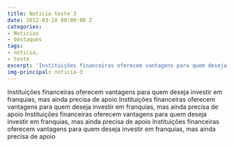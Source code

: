 ```yaml
---
title: Notícia teste 3
date: 2012-03-18 00:00:00 Z
categories:
- Noticias
- destaques
tags:
- noticia,
- teste
excerpt: 'Instituições financeiras oferecem vantagens para quem deseja investir em franquias, mas ainda precisa de apoio'
img-principal: noticia-3
---
```


Instituições financeiras oferecem vantagens para quem deseja investir em franquias, mas ainda precisa de apoio Instituições financeiras oferecem vantagens para quem deseja investir em franquias, mas ainda precisa de apoio Instituições financeiras oferecem vantagens para quem deseja investir em franquias, mas ainda precisa de apoio Instituições financeiras oferecem vantagens para quem deseja investir em franquias, mas ainda precisa de apoio